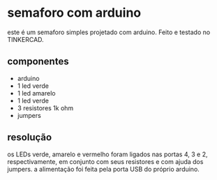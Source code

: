 # semaforo com arduino

este é um semaforo simples projetado com arduino. Feito e testado no TINKERCAD.

## componentes
- arduino
- 1 led verde
- 1 led amarelo
- 1 led verde
- 3 resistores 1k ohm
- jumpers

## resolução
os LEDs verde, amarelo e vermelho foram ligados nas portas 4, 3 e 2, respectivamente, em conjunto com seus resistores e com ajuda dos jumpers.
a alimentação foi feita pela porta USB do próprio arduino.